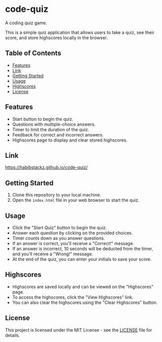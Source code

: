 # code-quiz
A coding quiz game.

This is a simple quiz application that allows users to take a quiz, see their score, and store highscores locally in the browser.

## Table of Contents
- [Features](#features)
- [Link](#link)
- [Getting Started](#getting-started)
- [Usage](#usage)
- [Highscores](#highscores)
- [License](#license)

## Features

- Start button to begin the quiz.
- Questions with multiple-choice answers.
- Timer to limit the duration of the quiz.
- Feedback for correct and incorrect answers.
- Highscores page to display and clear stored highscores.

## Link

https://habibstackz.github.io/code-quiz/

## Getting Started

1. Clone this repository to your local machine.
2. Open the `index.html` file in your web browser to start the quiz.

## Usage

- Click the "Start Quiz" button to begin the quiz.
- Answer each question by clicking on the provided choices.
- Timer counts down as you answer questions.
- If an answer is correct, you'll receive a "Correct!" message.
- If an answer is incorrect, 10 seconds will be deducted from the timer, and you'll receive a "Wrong!" message.
- At the end of the quiz, you can enter your initials to save your score.

## Highscores

- Highscores are saved locally and can be viewed on the "Highscores" page.
- To access the highscores, click the "View Highscores" link.
- You can also clear the highscores using the "Clear Highscores" button.

## License

This project is licensed under the MIT License - see the [LICENSE](LICENSE) file for details.

